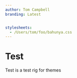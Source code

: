 ```yaml
---
author: Tom Campbell
branding: Latest


stylesheets:
  - /Users/tom/foo/bahunya.css
---
```

# Test 
Test is a test rig for themes
